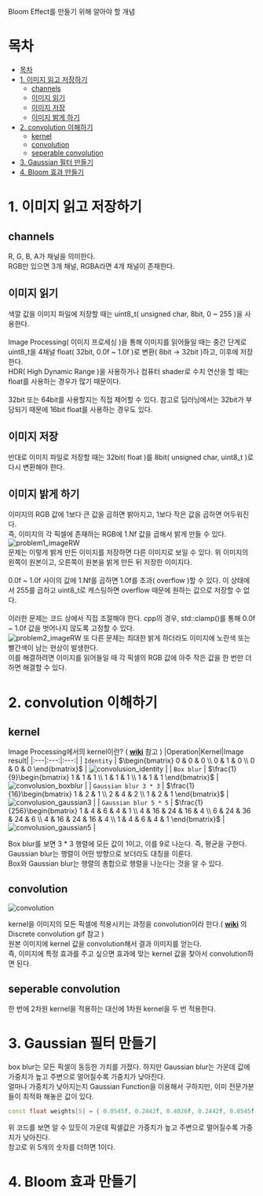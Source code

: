 Bloom Effect를 만들기 위해 알아야 할 개념
# 목차
- [목차](#목차)
- [1. 이미지 읽고 저장하기](#1-이미지-읽고-저장하기)
  - [channels](#channels)
  - [이미지 읽기](#이미지-읽기)
  - [이미지 저장](#이미지-저장)
  - [이미지 밝게 하기](#이미지-밝게-하기)
- [2. convolution 이해하기](#2-convolution-이해하기)
  - [kernel](#kernel)
  - [convolution](#convolution)
  - [seperable convolution](#seperable-convolution)
- [3. Gaussian 필터 만들기](#3-gaussian-필터-만들기)
- [4. Bloom 효과 만들기](#4-bloom-효과-만들기)

# 1. 이미지 읽고 저장하기
## channels
R, G, B, A가 채널을 의미한다.
</br>RGB만 있으면 3개 채널, RGBA라면 4개 채널이 존재한다. 

## 이미지 읽기
색깔 값을 이미지 파일에 저장할 때는 uint8_t( unsigned char, 8bit, 0 ~ 255 )을 사용한다.
</br></br>
Image Processing( 이미지 프로세싱 )을 통해 이미지를 읽어들일 때는 중간 단계로 uint8_t을 4채널 float( 32bit, 0.0f ~ 1.0f )로 변환( 8bit -> 32bit )하고, 이후에 저장한다. </br>
HDR( High Dynamic Range )을 사용하거나 컴퓨터 shader로 수치 연산을 할 때는 float를 사용하는 경우가 많기 때문이다.
</br>
</br>
32bit 또는 64bit를 사용할지는 직접 제어할 수 있다. 참고로 딥러닝에서는 32bit가 부담되기 때문에 16bit float를 사용하는 경우도 있다.

## 이미지 저장
반대로 이미지 파일로 저장할 때는 32bit( float )를 8bit( unsigned char, uint8_t )로 다시 변환해야 한다.

## 이미지 밝게 하기
이미지의 RGB 값에 1보다 큰 값을 곱하면 밝아지고, 1보다 작은 값을 곱하면 어두워진다.
</br>즉, 이미지의 각 픽셀에 존재하는 RGB에 1.Nf 값을 곱해서 밝게 만들 수 있다.
![problem1_imageRW](part1_images/problem1_imageRW.png)
</br>문제는 이렇게 밝게 만든 이미지를 저장하면 다른 이미지로 보일 수 있다. 위 이미지의 왼쪽이 원본이고, 오른쪽이 원본을 밝게 만든 뒤 저장한 이미지다.
</br></br>0.0f ~ 1.0f 사이의 값에 1.Nf를 곱하면 1.0f를 초과( overflow )할 수 있다. 이 상태에서 255를 곱하고 uint8_t로 캐스팅하면 overflow 때문에 원하는 값으로 저장할 수 없다.
</br></br>이러한 문제는 코드 상에서 직접 조절해야 한다. cpp의 경우, std::clamp()를 통해 0.0f ~ 1.0f 값을 벗어나지 않도록 고정할 수 있다.
</br>
![problem2_imageRW](part1_images/problem2_imageRW.png)
또 다른 문제는 최대한 밝게 하더라도 이미지에 노란색 또는 빨간색이 남는 현상이 발생한다.
</br>이를 해결하려면 이미지를 읽어들일 때 각 픽셀의 RGB 값에 아주 작은 값을 한 번만 더하면 해결할 수 있다.

# 2. convolution 이해하기
## kernel
Image Processing에서의 kernel이란? ( **[wiki](https://en.wikipedia.org/wiki/Kernel_(image_processing))** 참고 )
|Operation|Kernel|Image result|
|:---|:---:|:---:|
| `Identity` | $`\begin{bmatrix} 0 & 0 & 0 \\ 0 & 1 & 0 \\ 0 & 0 & 0 \end{bmatrix}`$ | ![convolusion_identity](part1_images/convolusion_identity.png) |
| `Box blur` | $`\frac{1}{9}\begin{bmatrix} 1 & 1 & 1 \\ 1 & 1 & 1 \\ 1 & 1 & 1 \end{bmatrix}`$ | ![convolusion_boxblur](part1_images/convolusion_boxblur.png) |
| `Gaussian blur 3 * 3` | $`\frac{1}{16}\begin{bmatrix} 1 & 2 & 1 \\ 2 & 4 & 2 \\ 1 & 2 & 1 \end{bmatrix}`$ | ![convolusion_gaussian3](part1_images/convolusion_gaussian3.png) |
| `Gaussian blur 5 * 5` | $`\frac{1}{256}\begin{bmatrix} 1 & 4 & 6 & 4 & 1 \\ 4 & 16 & 24 & 16 & 4 \\ 6 & 24 & 36 & 24 & 6 \\ 4 & 16 & 24 & 16 & 4 \\ 1 & 4 & 6 & 4 & 1 \end{bmatrix}`$ | ![convolusion_gaussian5](part1_images/convolusion_gaussian5.png) |

Box blur를 보면 3 * 3 행렬에 모든 값이 1이고, 이를 9로 나눈다. 즉, 평균을 구한다.
</br>Gaussian blur는 행렬이 어떤 방향으로 보더라도 대칭을 이룬다. 
</br>Box와 Gaussian blur는 행렬의 총합으로 행렬을 나눈다는 것을 알 수 있다.

## convolution
![convolution](part1_images/convolution.png)

kernel을 이미지의 모든 픽셀에 적용시키는 과정을 convolution이라 한다.( **[wiki](https://en.wikipedia.org/wiki/Convolution)** 의 Discrete convolution gif 참고 )
</br>원본 이미지에 kernel 값을 convolution해서 결과 이미지를 얻는다.
</br>즉, 이미지에 특정 효과를 주고 싶으면 효과에 맞는 kernel 값을 찾아서 convolution하면 된다.

## seperable convolution
한 번에 2차원 kernel을 적용하는 대신에 1차원 kernel을 두 번 적용한다.


# 3. Gaussian 필터 만들기
box blur는 모든 픽셀이 동등한 가치를 가졌다. 하지만 Gaussian blur는 가운데 값에 가중치가 높고 주변으로 멀어질수록 가중치가 낮아진다.
</br>얼마나 가중치가 낮아지는지 Gaussian Function을 이용해서 구하지만, 이미 전문가분들이 최적화 해놓은 값이 있다.
```cpp
const float weights[5] = { 0.0545f, 0.2442f, 0.4026f, 0.2442f, 0.0545f };
```
위 코드를 보면 알 수 있듯이 가운데 픽셀값은 가중치가 높고 주변으로 멀어질수록 가중치가 낮아진다.
</br>참고로 위 5개의 숫자를 더하면 1이다.



# 4. Bloom 효과 만들기